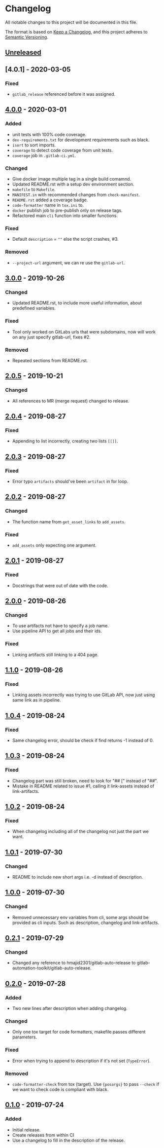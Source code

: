 # Changelog

All notable changes to this project will be documented in this file.

The format is based on [Keep a Changelog](https://keepachangelog.com/en/1.0.0/),
and this project adheres to [Semantic Versioning](https://semver.org/spec/v2.0.0.html).

## [Unreleased]

## [4.0.1] - 2020-03-05
### Fixed
- `gitlab_release` referenced before it was assigned.

## [4.0.0] - 2020-03-01
### Added
- unit tests with 100% code coverage.
- `dev-requirements.txt` for development requirements such as black.
- `isort` to sort imports.
- `coverage` to detect code coverage from unit tests.
- `coverage` job in `.gitlab-ci.yml`.

### Changed
- Give docker image multiple tag in a single build comamnd.
- Updated README.rst with a setup dev environment section.
- `makefile` to `Makefile`.
- `MANIFEST.in` with recommended changes from `check-manifest`.
- `README.rst` added a coverage badge.
- `code-formatter` name in `tox.ini` to.
- `docker` publish job to pre-publish only on release tags.
- Refactored main `cli` function into smaller functions.

### Fixed
- Default `description` = `""` else the script crashes, #3.

### Removed
- `--project-url` argument, we can re use the `gitlab-url`.

## [3.0.0] - 2019-10-26
### Changed
- Updated README.rst, to include more useful information, about predefined variables.

### Fixed
- Tool only worked on GitLabs urls that were subdomains, now will work on any just specify gitlab-url, fixes #2.

### Removed
- Repeated sections from README.rst.

## [2.0.5] - 2019-10-21
### Changed
- All references to MR (merge request) changed to release.

## [2.0.4] - 2019-08-27
### Fixed
- Appending to list incorrectly, creating two lists `[[]]`.

## [2.0.3] - 2019-08-27
### Fixed
- Error typo `artifacts` should've been `artifact` in for loop.

## [2.0.2] - 2019-08-27
### Changed
- The function name from `get_asset_links` to `add_assets`.

### Fixed
- `add_assets` only expecting one argument.

## [2.0.1] - 2019-08-27
### Fixed
- Docstrings that were out of date with the code.

## [2.0.0] - 2019-08-26
### Changed
- To use artifacts not have to specify a job name.
- Use pipeline API to get all jobs and their ids.

### Fixed
- Linking artifacts still linking to a 404 page.

## [1.1.0] - 2019-08-26
### Fixed
- Linking assets incorrectly was trying to use GitLab API, now just using same link as in pipeline.

## [1.0.4] - 2019-08-24
### Fixed
- Same changelog error, should be check if find returns -1 instead of 0.

## [1.0.3] - 2019-08-24
### Fixed
- Changelog part was still broken, need to look for "## [" instead of "##".
- Mistake in README related to issue #1, calling it link-assets instead of link-artifacts.

## [1.0.2] - 2019-08-24
### Fixed
- When changelog including all of the changelog not just the part we want.

## [1.0.1] - 2019-07-30
### Changed
- README to include new short args i.e. -d instead of description.

## [1.0.0] - 2019-07-30
### Changed
- Removed unnecessary env variables from cli, some args should be provided as cli inputs. Such as description, changelog and link-artifacts.

## [0.2.1] - 2019-07-29
### Changed
- Changed any reference to hmajid2301/gitlab-auto-release to gitlab-automation-toolkit/gitlab-auto-release.

## [0.2.0] - 2019-07-28
### Added
- Two new lines after description when adding changelog.

### Changed
- Only one tox target for code formatters, makefile passes different parameters.

### Fixed
- Error when trying to append to description if it's not set (`TypeError`).

### Removed
- `code-formatter-check` from tox (target). Use `{posargs}` to pass `--check` if we want to check code is compliant with black.

## [0.1.0] - 2019-07-24
### Added
- Initial release.
- Create releases from within CI
- Use a changelog to fill in the description of the release. 

[Unreleased]: https://gitlab.com/gitlab-automation-toolkit/gitlab-auto-release/-/compare/release%2F4.0.0...master
[4.0.0]: https://gitlab.com/gitlab-automation-toolkit/gitlab-auto-release/-/compare/release%2F3.0.0...release%2F4.0.0
[3.0.0]: https://gitlab.com/gitlab-automation-toolkit/gitlab-auto-release/-/compare/release%2F2.0.5...release%2F3.0.0
[2.0.5]: https://gitlab.com/gitlab-automation-toolkit/gitlab-auto-release/-/compare/release%2F2.0.4...release%2F2.0.5
[2.0.4]: https://gitlab.com/gitlab-automation-toolkit/gitlab-auto-release/-/compare/release%2F2.0.3...release%2F2.0.4
[2.0.3]: https://gitlab.com/gitlab-automation-toolkit/gitlab-auto-release/-/compare/release%2F2.0.2...release%2F2.0.3
[2.0.2]: https://gitlab.com/gitlab-automation-toolkit/gitlab-auto-release/-/compare/release%2F2.0.1...release%2F2.0.2
[2.0.1]: https://gitlab.com/gitlab-automation-toolkit/gitlab-auto-release/-/compare/release%2F2.0.0...release%2F2.0.1
[2.0.0]: https://gitlab.com/gitlab-automation-toolkit/gitlab-auto-release/-/compare/release%2F1.1.0...release%2F2.0.0
[1.1.0]: https://gitlab.com/gitlab-automation-toolkit/gitlab-auto-release/-/compare/release%2F1.0.4...release%2F1.1.0
[1.0.4]: https://gitlab.com/gitlab-automation-toolkit/gitlab-auto-release/-/compare/release%2F1.0.3...release%2F1.0.4
[1.0.3]: https://gitlab.com/gitlab-automation-toolkit/gitlab-auto-release/-/compare/release%2F1.0.2...release%2F1.0.3
[1.0.2]: https://gitlab.com/gitlab-automation-toolkit/gitlab-auto-release/-/compare/release%2F1.0.1...release%2F1.0.2
[1.0.1]: https://gitlab.com/gitlab-automation-toolkit/gitlab-auto-release/-/compare/release%2F1.0.0...release%2F1.0.1
[1.0.0]: https://gitlab.com/gitlab-automation-toolkit/gitlab-auto-release/-/compare/release%2F0.2.1...release%2F1.0.0
[0.2.1]: https://gitlab.com/gitlab-automation-toolkit/gitlab-auto-release/-/compare/release%2F0.2.0...release%2F0.2.1
[0.2.0]: https://gitlab.com/gitlab-automation-toolkit/gitlab-auto-release/-/compare/release%2F0.1.0...release%2F0.2.0
[0.1.0]: https://gitlab.com/gitlab-automation-toolkit/gitlab-auto-release/-/tags/release%2F0.1.0
